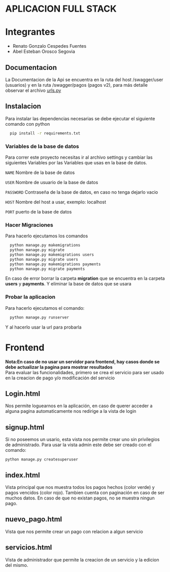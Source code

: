 
# APLICACION FULL STACK


# **Integrantes**
+ Renato Gonzalo Cespedes Fuentes
+ Abel Esteban Orosco Segovia

## Documentacion
La Documentacion de la Api se encuentra en la ruta del host  /swagger/user (usuarios) y en la ruta /swagger/pagos (pagos v2), para más detalle observar el archivo [urls.py](/API_Payments/urls.py)



## Instalacion
Para instalar las dependencias necesarias se debe ejecutar el siguiente comando con python


```bash
  pip install -r requirements.txt
```
    
### Variables de la base de datos

Para correr este proyecto necesitas ir al archivo settings y cambiar las siguientes Variables por las Variables que usas en la base de datos.

`NAME` Nombre de la base de datos

`USER` Nombre de usuario de la base de datos

`PASSWORD` Contraseña de la base de datos, en caso no tenga dejarlo vacio

`HOST` Nombre del host a usar, exemplo: localhost

`PORT` puerto de la base de datos


### Hacer Migraciones
Para hacerlo ejecutamos los comandos

```bash
  python manage.py makemigrations
  python manage.py migrate
  python manage.py makemigrations users
  python manage.py migrate users
  python manage.py makemigrations payments
  python manage.py migrate payments
```
En caso de error borrar la carpeta **migration** que se encuentra en la carpeta **users** y **payments**. 
Y eliminar la base de datos que se usara

### Probar la aplicacion
Para hacerlo ejecutamos el comando:
```bash
  python manage.py runserver
```
Y al hacerlo usar la url  para probarla

# Frontend
**Nota:En caso de no usar un servidor para frontend, hay casos donde se debe actualizar la pagina para mostrar resultados**  
Para evaluar las funcionalidades, primero se crea el servicio para ser usado en la creacion de pago y/o modificación del servicio
## Login.html
Nos permite loguearnos en la aplicación, en caso de querer acceder a alguna pagina automaticamente nos redirige a la vista de login
## signup.html
Si no poseemos un usario, esta vista nos permite crear uno sin privilegios de administrado.
Para usar la vista admin este debe ser creado con el comando:
```
python manage.py createsuperuser
```
## index.html
Vista principal que nos muestra todos los pagos hechos (color verde) y pagos vencidos (color rojo). Tambien cuenta con paginación en caso de ser muchos datos.
En caso de que no existan pagos, no se muestra ningun pago.
## nuevo_pago.html
Vista que nos permite crear un pago con relacion a algun servicio
## servicios.html
Vista de administrador que permite la creacion de un servicio y la edicion del mismo.



